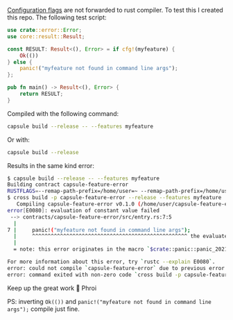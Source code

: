 [Configuration flags](https://doc.rust-lang.org/std/macro.cfg.html) are not forwarded to rust compiler. To test this I created this repo. The following test script:

``` rust
use crate::error::Error;
use core::result::Result;

const RESULT: Result<(), Error> = if cfg!(myfeature) {
    Ok(())
} else {
    panic!("myfeature not found in command line args");
};

pub fn main() -> Result<(), Error> {
    return RESULT;
}
```

Compiled with the following command:

``` sh
capsule build --release -- --features myfeature
```

Or with:

``` sh
capsule build --release
```

Results in the same kind error:

``` bash
$ capsule build --release -- --features myfeature
Building contract capsule-feature-error
RUSTFLAGS=--remap-path-prefix=/home/user=~ --remap-path-prefix=/home/user/capsule-feature-error=
$ cross build -p capsule-feature-error --release --features myfeature
   Compiling capsule-feature-error v0.1.0 (/home/user/capsule-feature-error/contracts/capsule-feature-error)
error[E0080]: evaluation of constant value failed
 --> contracts/capsule-feature-error/src/entry.rs:7:5
  |
7 |     panic!("myfeature not found in command line args");
  |     ^^^^^^^^^^^^^^^^^^^^^^^^^^^^^^^^^^^^^^^^^^^^^^^^^^ the evaluated program panicked at 'myfeature not found in command line args', contracts/capsule-feature-error/src/entry.rs:7:5
  |
  = note: this error originates in the macro `$crate::panic::panic_2021` which comes from the expansion of the macro `panic` (in Nightly builds, run with -Z macro-backtrace for more info)

For more information about this error, try `rustc --explain E0080`.
error: could not compile `capsule-feature-error` due to previous error
error: command exited with non-zero code `cross build -p capsule-feature-error --release --features myfeature`: 101
```

Keep up the great work :muscle:
Phroi

PS: inverting `Ok(())` and `panic!("myfeature not found in command line args");` compile just fine.
